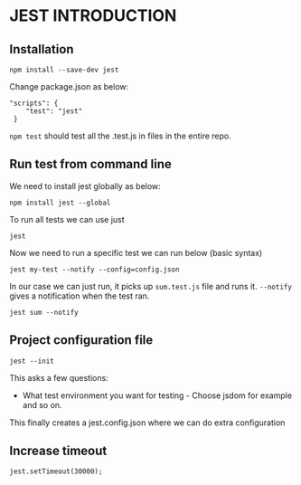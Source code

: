 # JEST INTRODUCTION

## Installation

```
npm install --save-dev jest
```

Change package.json as below:
```
"scripts": {
    "test": "jest"
 }
```

```npm test``` should test all the .test.js in files in the entire repo.

## Run test from command line 

We need to install jest globally as below:
```
npm install jest --global
```
To run all tests we can use just
```
jest
```

Now we need to run a specific test we can run below (basic syntax)
```
jest my-test --notify --config=config.json
```
In our case we can just run, it picks up ```sum.test.js``` file and runs it. ```--notify``` gives a notification when the test ran.
```
jest sum --notify
```
## Project configuration file

```
jest --init
```

This asks a few questions:
- What test environment you want for testing - Choose jsdom for example and so on.

This finally creates a jest.config.json where we can do extra configuration 

## Increase timeout

```
jest.setTimeout(30000);
```



